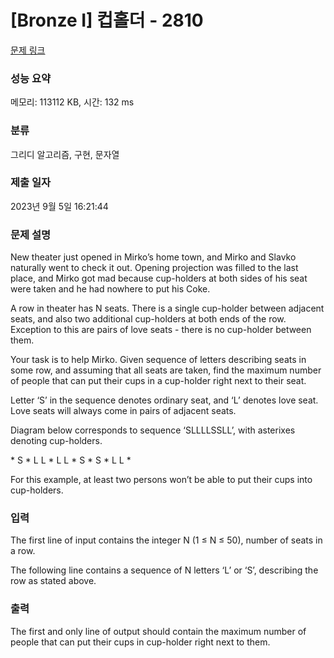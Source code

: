 # [Bronze I] 컵홀더 - 2810 

[문제 링크](https://www.acmicpc.net/problem/2810) 

### 성능 요약

메모리: 113112 KB, 시간: 132 ms

### 분류

그리디 알고리즘, 구현, 문자열

### 제출 일자

2023년 9월 5일 16:21:44

### 문제 설명

<p>New theater just opened in Mirko’s home town, and Mirko and Slavko naturally went to check it out. Opening projection was filled to the last place, and Mirko got mad because cup-holders at both sides of his seat were taken and he had nowhere to put his Coke. </p>

<p>A row in theater has N seats. There is a single cup-holder between adjacent seats, and also two additional cup-holders at both ends of the row. Exception to this are pairs of love seats - there is no cup-holder between them. </p>

<p>Your task is to help Mirko. Given sequence of letters describing seats in some row, and assuming that all seats are taken, find the maximum number of people that can put their cups in a cup-holder right next to their seat. </p>

<p>Letter ‘S’ in the sequence denotes ordinary seat, and ‘L’ denotes love seat. Love seats will always come in pairs of adjacent seats. </p>

<p>Diagram below corresponds to sequence ‘SLLLLSSLL’, with asterixes denoting cup-holders. </p>

<p>* S * L L * L L * S * S * L L * </p>

<p>For this example, at least two persons won’t be able to put their cups into cup-holders. </p>

### 입력 

 <p>The first line of input contains the integer N (1 ≤ N ≤ 50), number of seats in a row. </p>

<p>The following line contains a sequence of N letters ‘L’ or ‘S’, describing the row as stated above. </p>

### 출력 

 <p>The first and only line of output should contain the maximum number of people that can put their cups in cup-holder right next to them. </p>


